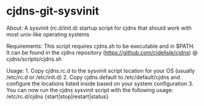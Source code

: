 cjdns-git-sysvinit
========

About: A sysvinit (rc.d/init.d) startup script for cjdns that should work with most unix-like operating systems

Requirements: This script requires cjdns.sh to be executable and in $PATH. It can be found in the cjdns repository (https://github.com/cjdelisle/cjdns) @ cjdns/scripts/cjdns.sh

Usage:
    1. Copy cjdns.rc.d to the sysvinit script location for your OS (usually /etc/rc.d or /etc/init.d)
    2. Copy cjdns.default to /etc/default/cjdns and configure the locations listed inside based on your system configuration
    3. You can now run the cjdns sysvinit script with the following usage: /etc/rc.d/cjdns {start|stop|restart|status}
